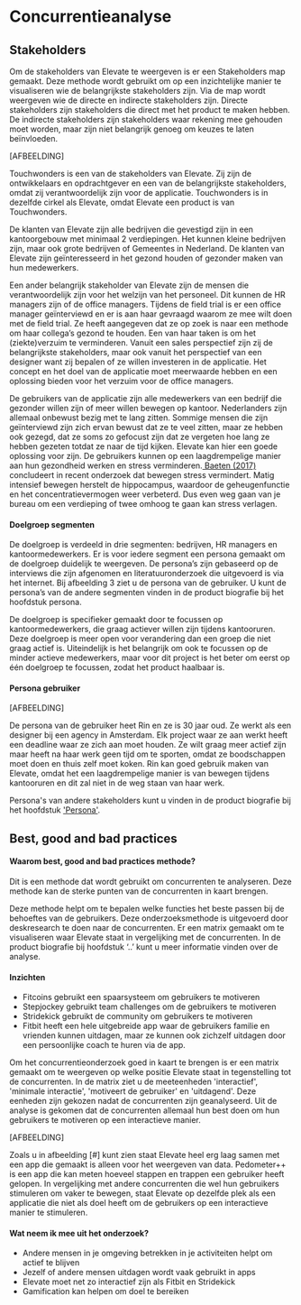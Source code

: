 # Concurrentieanalyse

## Stakeholders

Om de stakeholders van Elevate te weergeven is er een Stakeholders map gemaakt. Deze methode wordt gebruikt om op een inzichtelijke manier te visualiseren wie de belangrijkste stakeholders zijn. Via de map wordt weergeven wie de directe en indirecte stakeholders zijn. Directe stakeholders zijn stakeholders die direct met het product te maken hebben. De indirecte stakeholders zijn stakeholders waar rekening mee gehouden moet worden, maar zijn niet belangrijk genoeg om keuzes te laten beïnvloeden.

\[AFBEELDING\]

Touchwonders is een van de stakeholders van Elevate. Zij zijn de ontwikkelaars en opdrachtgever en een van de belangrijkste stakeholders, omdat zij verantwoordelijk zijn voor de applicatie. Touchwonders is in dezelfde cirkel als Elevate, omdat Elevate een product is van Touchwonders.

De klanten van Elevate zijn alle bedrijven die gevestigd zijn in een kantoorgebouw met minimaal 2 verdiepingen. Het kunnen kleine bedrijven zijn, maar ook grote bedrijven of Gemeentes in Nederland. De klanten van Elevate zijn geïnteresseerd in het gezond houden of gezonder maken van hun medewerkers.

Een ander belangrijk stakeholder van Elevate zijn de mensen die verantwoordelijk zijn voor het welzijn van het personeel. Dit kunnen de HR managers zijn of de office managers. Tijdens de field trial is er een office manager geïnterviewd en er is aan haar gevraagd waarom ze mee wilt doen met de field trial. Ze heeft aangegeven dat ze op zoek is naar een methode om haar collega’s gezond te houden. Een van haar taken is om het \(ziekte\)verzuim te verminderen. Vanuit een sales perspectief zijn zij de belangrijkste stakeholders, maar ook vanuit het perspectief van een designer want zij bepalen of ze willen investeren in de applicatie. Het concept en het doel van de applicatie moet meerwaarde hebben en een oplossing bieden voor het verzuim voor de office managers.

De gebruikers van de applicatie zijn alle medewerkers van een bedrijf die gezonder willen zijn of meer willen bewegen op kantoor. Nederlanders zijn allemaal onbewust bezig met te lang zitten. Sommige mensen die zijn geïnterviewd zijn zich ervan bewust dat ze te veel zitten, maar ze hebben ook gezegd, dat ze soms zo gefocust zijn dat ze vergeten hoe lang ze hebben gezeten totdat ze naar de tijd kijken. Elevate kan hier een goede oplossing voor zijn. De gebruikers kunnen op een laagdrempelige manier aan hun gezondheid werken en stress verminderen.[ Baeten \(2017\)](https://s-sontoidjojo.gitbook.io/productbiografie/understand-and-empathize/literatuur-onderzoek/gezondheid-onderzoek/bewegen-tegen-een-burn-out-of-stress) concludeert in recent onderzoek dat bewegen stress vermindert. Matig intensief bewegen herstelt de hippocampus, waardoor de geheugenfunctie en het concentratievermogen weer verbeterd. Dus even weg gaan van je bureau om een verdieping of twee omhoog te gaan kan stress verlagen.

#### Doelgroep segmenten

De doelgroep is verdeeld in drie segmenten: bedrijven, HR managers en kantoormedewerkers. Er is voor iedere segment een persona gemaakt om de doelgroep duidelijk te weergeven. De persona’s zijn gebaseerd op de interviews die zijn afgenomen en literatuuronderzoek die uitgevoerd is via het internet. Bij afbeelding 3 ziet u de persona van de gebruiker. U kunt de persona’s van de andere segmenten vinden in de product biografie bij het hoofdstuk persona.

De doelgroep is specifieker gemaakt door te focussen op kantoormedewerkers, die graag actiever willen zijn tijdens kantooruren. Deze doelgroep is meer open voor verandering dan een groep die niet graag actief is. Uiteindelijk is het belangrijk om ook te focussen op de minder actieve medewerkers, maar voor dit project is het beter om eerst op één doelgroep te focussen, zodat het product haalbaar is.

#### Persona gebruiker

\[AFBEELDING\]

‌De persona van de gebruiker heet Rin en ze is 30 jaar oud. Ze werkt als een designer bij een agency in Amsterdam. Elk project waar ze aan werkt heeft een deadline waar ze zich aan moet houden. Ze wilt graag meer actief zijn maar heeft na haar werk geen tijd om te sporten, omdat ze boodschappen moet doen en thuis zelf moet koken. Rin kan goed gebruik maken van Elevate, omdat het een laagdrempelige manier is van bewegen tijdens kantooruren en dit zal niet in de weg staan van haar werk.‌

Persona's van andere stakeholders kunt u vinden in de product biografie bij het hoofdstuk ['Persona'](https://s-sontoidjojo.gitbook.io/productbiografie/understand-and-empathize/gedrag-onderzoek/persona).  


## Best, good and bad practices

#### Waarom best, good and bad practices methode?

Dit is een methode dat wordt gebruikt om concurrenten te analyseren. Deze methode kan de sterke punten van de concurrenten in kaart brengen.

Deze methode helpt om te bepalen welke functies het beste passen bij de behoeftes van de gebruikers. Deze onderzoeksmethode is uitgevoerd door deskresearch te doen naar de concurrenten. Er een matrix gemaakt om te visualiseren waar Elevate staat in vergelijking met de concurrenten. In de product biografie bij hoofdstuk ‘..’ kunt u meer informatie vinden over de analyse. 

#### Inzichten

* Fitcoins gebruikt een spaarsysteem om gebruikers te motiveren 
* Stepjockey gebruikt team challenges om de gebruikers te motiveren 
* Stridekick gebruikt de community om gebruikers te motiveren 
* Fitbit heeft een hele uitgebreide app waar de gebruikers familie en vrienden kunnen uitdagen, maar ze kunnen ook zichzelf uitdagen door een persoonlijke coach te huren via de app. 

Om het concurrentieonderzoek goed in kaart te brengen is er een matrix gemaakt om te weergeven op welke positie Elevate staat in tegenstelling tot de concurrenten. In de matrix ziet u de meeteenheden 'interactief', 'minimale interactie', 'motiveert de gebruiker' en 'uitdagend'. Deze eenheden zijn gekozen nadat de concurrenten zijn geanalyseerd. Uit de analyse is gekomen dat de concurrenten allemaal hun best doen om hun gebruikers te motiveren op een interactieve manier.

\[AFBEELDING\]

Zoals u in afbeelding \[\#\] kunt zien staat Elevate heel erg laag samen met een app die gemaakt is alleen voor het weergeven van data. Pedometer++ is een app die kan meten hoeveel stappen en trappen een gebruiker heeft gelopen. In vergelijking met andere concurrenten die wel hun gebruikers stimuleren om vaker te bewegen, staat Elevate op dezelfde plek als een applicatie die niet als doel heeft om de gebruikers op een interactieve manier te stimuleren. 

#### Wat neem ik mee uit het onderzoek?

* Andere mensen in je omgeving betrekken in je activiteiten helpt om actief te blijven
* Jezelf of andere mensen uitdagen wordt vaak gebruikt in apps
* Elevate moet net zo interactief zijn als Fitbit en Stridekick
* Gamification kan helpen om doel te bereiken





